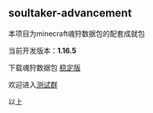 ## soultaker-advancement

本项目为minecraft魂狩数据包的配套成就包

当前开发版本：__1.16.5__

下载魂狩数据包 [稳定版](https://www.mcbbs.net/thread-1114839-1-1.html)

欢迎进入[测试群](https://jq.qq.com/?_wv=1027&k=KM5Mwkds)

以上

